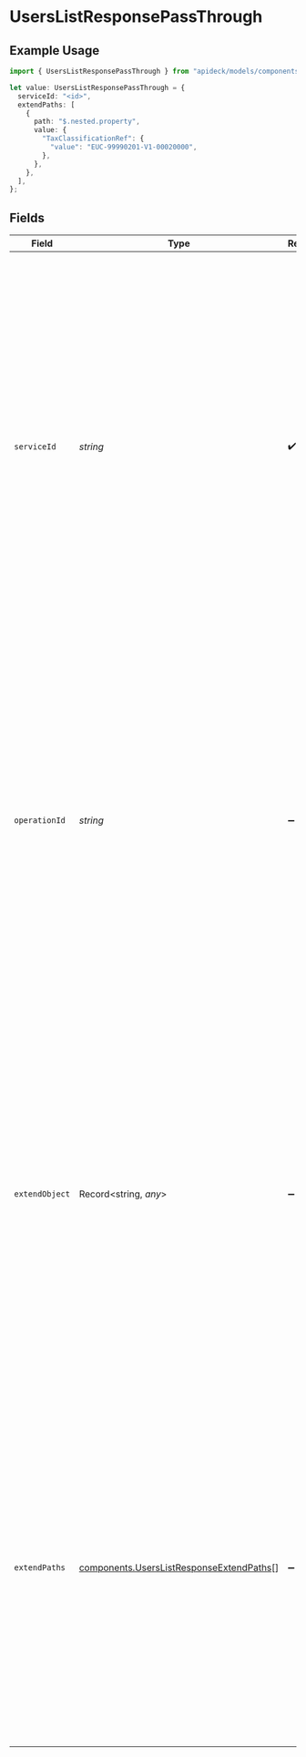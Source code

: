 # UsersListResponsePassThrough

## Example Usage

```typescript
import { UsersListResponsePassThrough } from "apideck/models/components";

let value: UsersListResponsePassThrough = {
  serviceId: "<id>",
  extendPaths: [
    {
      path: "$.nested.property",
      value: {
        "TaxClassificationRef": {
          "value": "EUC-99990201-V1-00020000",
        },
      },
    },
  ],
};
```

## Fields

| Field                                                                                                                                                                                                                                                                                                                                                                                                    | Type                                                                                                                                                                                                                                                                                                                                                                                                     | Required                                                                                                                                                                                                                                                                                                                                                                                                 | Description                                                                                                                                                                                                                                                                                                                                                                                              |
| -------------------------------------------------------------------------------------------------------------------------------------------------------------------------------------------------------------------------------------------------------------------------------------------------------------------------------------------------------------------------------------------------------- | -------------------------------------------------------------------------------------------------------------------------------------------------------------------------------------------------------------------------------------------------------------------------------------------------------------------------------------------------------------------------------------------------------- | -------------------------------------------------------------------------------------------------------------------------------------------------------------------------------------------------------------------------------------------------------------------------------------------------------------------------------------------------------------------------------------------------------- | -------------------------------------------------------------------------------------------------------------------------------------------------------------------------------------------------------------------------------------------------------------------------------------------------------------------------------------------------------------------------------------------------------- |
| `serviceId`                                                                                                                                                                                                                                                                                                                                                                                              | *string*                                                                                                                                                                                                                                                                                                                                                                                                 | :heavy_check_mark:                                                                                                                                                                                                                                                                                                                                                                                       | The unique identifier for the specific service to which this pass_through should be applied. This is crucial for directing the update operation to the correct service within the CRM system, ensuring that the modifications are executed in the appropriate context. It must be a valid service ID that corresponds to an active service integration, and it is required for the operation to proceed. |
| `operationId`                                                                                                                                                                                                                                                                                                                                                                                            | *string*                                                                                                                                                                                                                                                                                                                                                                                                 | :heavy_minus_sign:                                                                                                                                                                                                                                                                                                                                                                                       | An optional identifier for a specific workflow operation within the CRM system to which this pass_through should be applied. This is particularly useful for Unify calls that involve multiple downstream requests, allowing for precise targeting and execution of specific operations. If provided, it should match an existing operation ID to ensure correct processing.                             |
| `extendObject`                                                                                                                                                                                                                                                                                                                                                                                           | Record<string, *any*>                                                                                                                                                                                                                                                                                                                                                                                    | :heavy_minus_sign:                                                                                                                                                                                                                                                                                                                                                                                       | A flexible object that allows for the inclusion of any additional properties needed for direct extension of the user record. This can be used to add custom fields or metadata that are not part of the standard user schema, providing a way to tailor the user data to specific business needs. The structure of this object should align with the CRM's data model to ensure compatibility.           |
| `extendPaths`                                                                                                                                                                                                                                                                                                                                                                                            | [components.UsersListResponseExtendPaths](../../models/components/userslistresponseextendpaths.md)[]                                                                                                                                                                                                                                                                                                     | :heavy_minus_sign:                                                                                                                                                                                                                                                                                                                                                                                       | An array of objects designed for structured data modifications via specified paths. This allows for precise updates to nested data structures within the user record, enabling complex modifications without altering unrelated data. Each object in the array should define a clear path and value to be applied, ensuring targeted updates.                                                            |